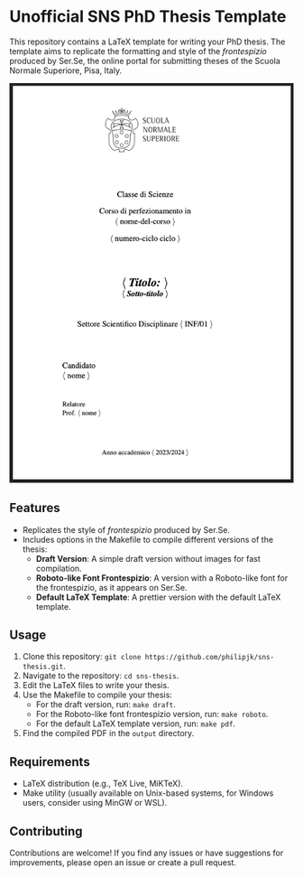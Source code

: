 # Unofficial SNS PhD Thesis Template

This repository contains a LaTeX template for writing your PhD thesis. 
The template aims to replicate the formatting and style of the _frontespizio_ produced by Ser.Se, the online portal for submitting theses of the Scuola Normale Superiore, Pisa, Italy.

![Example Frontespizio](example_frontespizio.png)

## Features
- Replicates the style of _frontespizio_ produced by Ser.Se.
- Includes options in the Makefile to compile different versions of the thesis:
  - **Draft Version**: A simple draft version without images for fast compilation.
  - **Roboto-like Font Frontespizio**: A version with a Roboto-like font for the frontespizio, as it appears on Ser.Se.
  - **Default LaTeX Template**: A prettier version with the default LaTeX template.

## Usage
1. Clone this repository: `git clone https://github.com/philipjk/sns-thesis.git`.
2. Navigate to the repository: `cd sns-thesis`.
3. Edit the LaTeX files to write your thesis.
4. Use the Makefile to compile your thesis:
   - For the draft version, run: `make draft`.
   - For the Roboto-like font frontespizio version, run: `make roboto`.
   - For the default LaTeX template version, run: `make pdf`.
5. Find the compiled PDF in the `output` directory.

## Requirements
- LaTeX distribution (e.g., TeX Live, MiKTeX).
- Make utility (usually available on Unix-based systems, for Windows users, consider using MinGW or WSL).

## Contributing
Contributions are welcome! If you find any issues or have suggestions for improvements, please open an issue or create a pull request.
